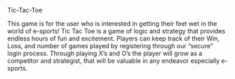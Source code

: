 Tic-Tac-Toe

This game is for the user who is interested in getting their feet wet in the world of e-sports! Tic Tac Toe is a game of logic and strategy that provides endless hours of fun and excitement.  Players can keep track of their Win, Loss, and number of games played by registering through our “secure” login process. Through playing X’s and O’s the player will grow as a competitor and strategist, that will be valuable in any endeavor especially e-sports.
